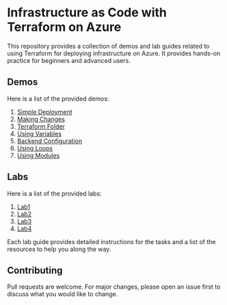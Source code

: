 # Infrastructure as Code with Terraform on Azure

This repository provides a collection of demos and lab guides related to using Terraform for deploying infrastructure on Azure. It provides hands-on practice for beginners and advanced users.

## Demos

Here is a list of the provided demos:

1. [Simple Deployment](./Demos/Demo1)
2. [Making Changes](./Demos/Demo2)
3. [Terraform Folder](./Demos/Demo3)
4. [Using Variables](./Demos/Demo4)
5. [Backend Configuration](./Demos/Demo5)
6. [Using Loops](./Demos/Demo7)
7. [Using Modules](./Demos/Demo8-UsingModules)

## Labs

Here is a list of the provided labs:

1. [Lab1](./Labs/Lab1)
2. [Lab2](./Labs/Lab2)
3. [Lab3](./Labs/Lab3)
4. [Lab4](./Labs/Lab4)

Each lab guide provides detailed instructions for the tasks and a list of the resources to help you along the way.

## Contributing

Pull requests are welcome. For major changes, please open an issue first to discuss what you would like to change.
